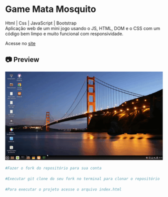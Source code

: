 # Game Mata Mosquito

<p>
Html | Css | JavaScript | Bootstrap<br>
Aplicação web de um mini jogo usando o JS, HTML, DOM e o CSS com um código bem limpo e muito funcional com responsividade.
</p>

Acesse no [site](https://gamematamosquito.ml/)<br>

<h2>📷 Preview</h2>

<img src="./cinnamon-20210408-12.gif">

<br>

```bash
#Fazer o fork do repositório para sua conta

#Executar git clone do seu fork no terminal para clonar o repositório

#Para executar o projeto acesse o arquivo index.html
```